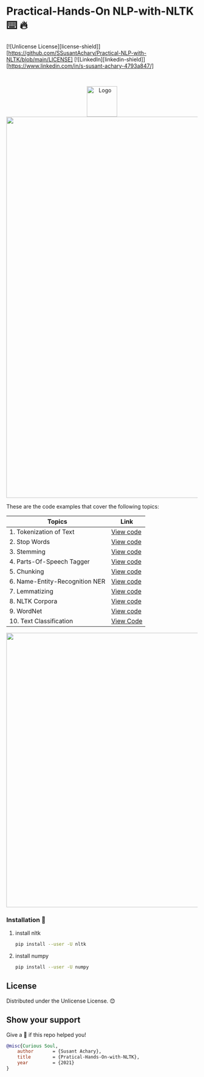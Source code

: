 # Practical-Hands-On NLP-with-NLTK ⌨️ 🔥

[![Unlicense License][license-shield]][https://github.com/SSusantAchary/Practical-NLP-with-NLTK/blob/main/LICENSE]
[![LinkedIn][linkedin-shield]][https://www.linkedin.com/in/s-susant-achary-4793a847/]


<!-- PROJECT LOGO -->
<br />
<p align="center">
  <a href="https://github.com/othneildrew/Best-README-Template">
    <img src="images/logo.png" alt="Logo" width="80" height="80">
  </a>

<img src="https://github.com/SSusantAchary/Practical-NLP-with-NLTK/misc/nlp1.JPG" width="1000">
 
These are the code examples that cover the following topics:

|Topics|Link| 
|----------|----|
|1. Tokenization of Text|[View code](https://github.com/SSusantAchary/Practical-NLP-with-NLTK/blob/main/1-Day1-Tokenizing.ipynb)|
|2. Stop Words|[View code](https://github.com/SSusantAchary/Practical-NLP-with-NLTK/blob/main/2-Day1-Stop-Words.ipynb)|
|3. Stemming|[View code](https://github.com/SSusantAchary/Practical-NLP-with-NLTK/blob/main/3-Day1-Stemming.ipynb)|
|4. Parts-Of-Speech Tagger|[View code](https://github.com/SSusantAchary/Practical-NLP-with-NLTK/blob/main/4-Day1-Part-Of-Speech-Tagging.ipynb)|
|5. Chunking|[View code](https://github.com/SSusantAchary/Practical-NLP-with-NLTK/blob/main/5-Day1-Chunking.ipynb)|
|6. Name-Entity-Recognition NER|[View code](https://github.com/SSusantAchary/Practical-NLP-with-NLTK/blob/main/6-Day1-Named-Entity-Recognition.ipynb)|
|7. Lemmatizing|[View code](https://github.com/SSusantAchary/Practical-NLP-with-NLTK/blob/main/7-Day2-Lemmatizing.ipynb)|
|8. NLTK Corpora|[View code](https://github.com/SSusantAchary/Practical-NLP-with-NLTK/blob/main/8-Day2-NLTK-Corpora.ipynb)|
|9. WordNet|[View code](https://github.com/SSusantAchary/Practical-NLP-with-NLTK/blob/main/9-Day2-WordNet.ipynb)|
|10. Text Classification|[View Code](https://github.com/SSusantAchary/Practical-NLP-with-NLTK/blob/main/10-Day2-Text-Classification.ipynb)|

<img src="https://github.com/SSusantAchary/Practical-NLP-with-NLTK/misc/nlp.gif" width="720">

### Installation 🚀

1. install nltk
   ```sh
   pip install --user -U nltk
   ```
2. install numpy
   ```sh
   pip install --user -U numpy
   ```

<!-- LICENSE -->
## License
Distributed under the  Unlicense License. 😊

## Show your support
Give a 🌟 if this repo helped you! 


```bibtex
@misc{Curious Soul,
    author       = {Susant Achary},
    title        = {Pratical-Hands-On-with-NLTK},
    year         = {2021}
}
```


